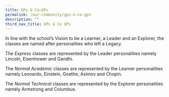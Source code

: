 ```yaml
---
title: GPs & Co–GPs
permalink: /our-community/gps-n-co-gps
description: ""
third_nav_title: GPs & Co GPs
---
```

<p>In line with the school&rsquo;s Vision to be a Learner, a Leader and an Explorer, the classes are named after personalities who left a Legacy.</p>
<p>The&nbsp;<em>Express</em>&nbsp;classes are represented by the Leader personalities namely Lincoln, Eisenhower and Gandhi.</p>
<p>The&nbsp;<em>Normal Academic</em>&nbsp;classes are represented by the Learner personalities namely Leonardo, Einstein, Goethe, Asimov and Chopin.</p>
<p>The&nbsp;<em>Normal Technical</em>&nbsp;classes are represented by the Explorer personalities namely Armstrong and Columbus.</p>